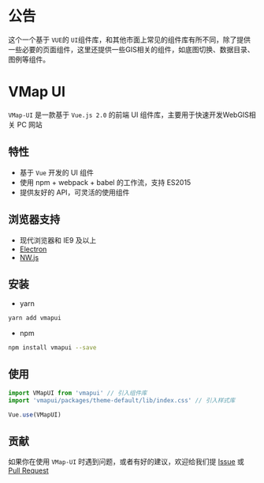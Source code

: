 # 公告
这个一个基于 `VUE`的 `UI`组件库，和其他市面上常见的组件库有所不同，除了提供一些必要的页面组件，这里还提供一些GIS相关的组件，如底图切换、数据目录、图例等组件。

# VMap UI

`VMap-UI` 是一款基于 `Vue.js 2.0` 的前端 UI 组件库，主要用于快速开发WebGIS相关 PC 网站

## 特性

- 基于 `Vue` 开发的 UI 组件
- 使用 npm + webpack + babel 的工作流，支持 ES2015
- 提供友好的 API，可灵活的使用组件

## 浏览器支持

- 现代浏览器和 IE9 及以上
- [Electron](http://electron.atom.io/)
- [NW.js](http://nwjs.io)

## 安装

- yarn

```bash
yarn add vmapui
```

- npm 

```bash
npm install vmapui --save
```

## 使用

```js
import VMapUI from 'vmapui' // 引入组件库
import 'vmapui/packages/theme-default/lib/index.css' // 引入样式库

Vue.use(VMapUI)
```

## 贡献

如果你在使用 `VMap-UI` 时遇到问题，或者有好的建议，欢迎给我们提 [Issue](https://github.com/decSunshineHe/VMap-UI/issues) 或 [Pull Request](https://github.com/decSunshineHe/VMap-UI/pulls)


